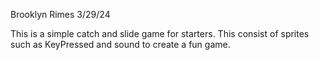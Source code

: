 Brooklyn Rimes 
3/29/24

This is a simple catch and slide game for starters. This consist of sprites such as KeyPressed and sound to create a fun game.
